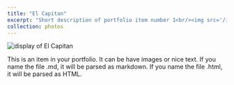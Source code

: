 ```yaml
---
title: "El Capitan"
excerpt: "Short description of portfolio item number 1<br/><img src='/images/ElCapFinal.jpg'>"
collection: photos
---
```


![display of El Capitan](/images/ElCapFinal.jpg)

This is an item in your portfolio. It can be have images or nice text. If you name the file .md, it will be parsed as markdown. If you name the file .html, it will be parsed as HTML. 
